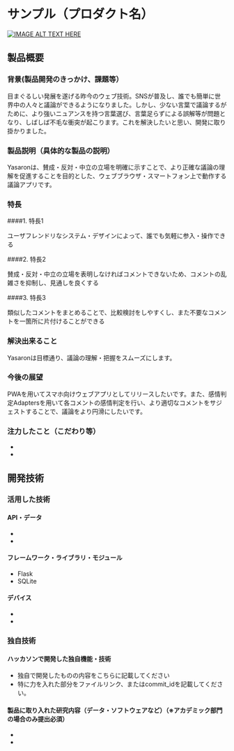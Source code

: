 # サンプル（プロダクト名）

[![IMAGE ALT TEXT HERE](https://jphacks.com/wp-content/uploads/2021/07/JPHACKS2021_ogp.jpg)](https://www.youtube.com/watch?v=LUPQFB4QyVo)

## 製品概要

### 背景(製品開発のきっかけ、課題等）

目まぐるしい発展を遂げる昨今のウェブ技術。SNSが普及し、誰でも簡単に世界中の人々と議論ができるようになりました。しかし、少ない言葉で議論するがために、より強いニュアンスを持つ言葉選び、言葉足らずによる誤解等が問題となり、しばしば不毛な衝突が起こります。これを解決したいと思い、開発に取り掛かりました。

### 製品説明（具体的な製品の説明）

Yasaronは、賛成・反対・中立の立場を明確に示すことで、より正確な議論の理解を促進することを目的とした、ウェブブラウザ・スマートフォン上で動作する議論アプリです。

### 特長

####1. 特長1

ユーザフレンドリなシステム・デザインによって、誰でも気軽に参入・操作できる

####2. 特長2

賛成・反対・中立の立場を表明しなければコメントできないため、コメントの乱雑さを抑制し、見通しを良くする

####3. 特長3

類似したコメントをまとめることで、比較検討をしやすくし、また不要なコメントを一箇所に片付けることができる



### 解決出来ること

Yasaronは目標通り、議論の理解・把握をスムーズにします。

### 今後の展望

PWAを用いてスマホ向けウェブアプリとしてリリースしたいです。また、感情判定Adaptersを用いて各コメントの感情判定を行い、より適切なコメントをサジェストすることで、議論をより円滑にしたいです。

### 注力したこと（こだわり等）
* 
* 

## 開発技術
### 活用した技術
#### API・データ
* 
* 

#### フレームワーク・ライブラリ・モジュール
* Flask
* SQLite

#### デバイス
* 
* 

### 独自技術
#### ハッカソンで開発した独自機能・技術
* 独自で開発したものの内容をこちらに記載してください
* 特に力を入れた部分をファイルリンク、またはcommit_idを記載してください。

#### 製品に取り入れた研究内容（データ・ソフトウェアなど）（※アカデミック部門の場合のみ提出必須）
* 
* 
